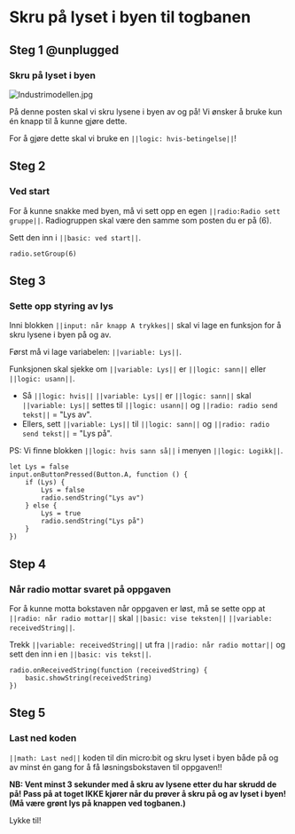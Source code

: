 # Skru på lyset i byen til togbanen


## Steg 1 @unplugged

### Skru på lyset i byen

![Industrimodellen.jpg](https://i.postimg.cc/NMxGLSy8/Industrimodellen.jpg)

På denne posten skal vi skru lysene i byen av og på! Vi ønsker å bruke kun én knapp til å kunne gjøre dette.

For å gjøre dette skal vi bruke en ``||logic: hvis-betingelse||``!

## Steg 2

### Ved start

For å kunne snakke med byen, må vi sett opp en egen ``||radio:Radio sett gruppe||``. Radiogruppen skal være den samme som posten du er på (6). 

Sett den inn i ``||basic: ved start||``.

```blocks
radio.setGroup(6)
```

## Steg 3

### Sette opp styring av lys

Inni blokken ``||input: når knapp A trykkes||`` skal vi lage en funksjon for å skru lysene i byen på og av. 

Først må vi lage variabelen: ``||variable: Lys||``. 

Funksjonen skal sjekke om ``||variable: Lys||`` er ``||logic: sann||`` eller ``||logic: usann||``. 

- Så ``||logic: hvis||`` ``||variable: Lys||`` er ``||logic: sann||`` skal ``||variable: Lys||`` settes til ``||logic: usann||`` og ``||radio: radio send tekst||`` = "Lys av". 
- Ellers, sett ``||variable: Lys||`` til ``||logic: sann||`` og ``||radio: radio send tekst||`` = "Lys på". 

PS: Vi finne blokken ``||logic: hvis sann så||`` i menyen ``||logic: Logikk||``.

```blocks
let Lys = false
input.onButtonPressed(Button.A, function () {
    if (Lys) {
        Lys = false
        radio.sendString("Lys av")
    } else {
        Lys = true
        radio.sendString("Lys på")
    }
})
```

## Step 4

### Når radio mottar svaret på oppgaven

For å kunne motta bokstaven når oppgaven er løst, må se sette opp at ``||radio: når radio mottar||`` skal ``||basic: vise teksten||`` ``||variable: receivedString||``.

Trekk ``||variable: receivedString||`` ut fra ``||radio: når radio mottar||`` og sett den inn i en ``||basic: vis tekst||``.

```blocks
radio.onReceivedString(function (receivedString) {
    basic.showString(receivedString)
})
```

## Steg 5

### Last ned koden

``||math: Last ned||`` koden til din micro:bit og skru lyset i byen både på og av minst én gang for å få løsningsbokstaven til oppgaven!! 

**NB: Vent minst 3 sekunder med å skru av lysene etter du har skrudd de på! Pass på at toget IKKE kjører når du prøver å skru på og av lyset i byen! (Må være grønt lys på knappen ved togbanen.)**


Lykke til!